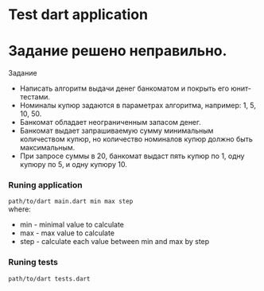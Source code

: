 # Test dart application

# Задание решено неправильно.

Задание
* Написать алгоритм выдачи денег банкоматом и покрыть его юнит-тестами.
* Номиналы купюр задаются в параметрах алгоритма, например: 1, 5, 10, 50.
* Банкомат обладает неограниченным запасом денег.
* Банкомат выдает запрашиваемую сумму минимальным количеством купюр, но количество номиналов купюр должно быть максимальным.
* При запросе суммы в 20, банкомат выдаст пять купюр по 1, одну купюру по 5, и одну купюру 10.

### Runing application
`path/to/dart main.dart min max step`<br>
where: 
* min - minimal value to calculate
* max - max value to calculate
* step - calculate each value between min and max by step

### Runing tests
`path/to/dart tests.dart`
